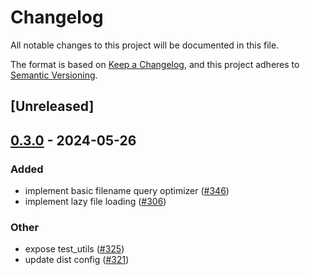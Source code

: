 # Changelog
All notable changes to this project will be documented in this file.

The format is based on [Keep a Changelog](https://keepachangelog.com/en/1.0.0/),
and this project adheres to [Semantic Versioning](https://semver.org/spec/v2.0.0.html).

## [Unreleased]

## [0.3.0](https://github.com/urbit-pilled/gritql/compare/grit-pattern-matcher-v0.2.0...grit-pattern-matcher-v0.3.0) - 2024-05-26

### Added
- implement basic filename query optimizer ([#346](https://github.com/urbit-pilled/gritql/pull/346))
- implement lazy file loading ([#306](https://github.com/urbit-pilled/gritql/pull/306))

### Other
- expose test_utils ([#325](https://github.com/urbit-pilled/gritql/pull/325))
- update dist config ([#321](https://github.com/urbit-pilled/gritql/pull/321))

